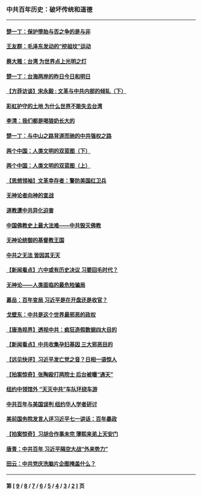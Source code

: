 ### 中共百年历史：破坏传统和道德
---
#### [楚一丁：保护堕胎与否之争的是与非](../../pages/nf1176114/n13815642.md?10300430) 
#### [王友群：毛泽东发动的“挖祖坟”运动](../../pages/nf1176114/n13723639.md?10300430) 
#### [蔡大雅：台湾 为世界点上光明之灯](../../pages/nf1176114/n13531530.md?10300430) 
#### [楚一丁：台海两岸的昨日今日和明日](../../pages/nf1176114/n13531468.md?10300430) 
#### [【方菲访谈】宋永毅 : 文革与中共内部的倾轧（下）](../../pages/nf1176114/n13486836.md?10300430) 
#### [彩虹护守的土地 为什么世界不能失去台湾](../../pages/nf1176114/n13476849.md?10300430) 
#### [李清：我们都是喝狼奶长大的](../../pages/nf1176114/n13471478.md?10300430) 
#### [楚一丁：与中山之路背道而驰的中共强权之路](../../pages/nf1176114/n13437270.md?10300430) 
#### [两个中国：人类文明的双蓝图（下）](../../pages/nf1176114/n13423132.md?10300430) 
#### [两个中国：人类文明的双蓝图（上）](../../pages/nf1176114/n13422687.md?10300430) 
#### [【思想领袖】文革幸存者：警防美国红卫兵](../../pages/nf1176114/n13339289.md?10300430) 
#### [无神论者向神的宣战](../../pages/nf1176114/n13281535.md?10300430) 
#### [道教遭中共异化迫害](../../pages/nf1176114/n13281463.md?10300430) 
#### [中国佛教史上最大法难——中共毁灭佛教](../../pages/nf1176114/n13281397.md?10300430) 
#### [无神论统御的基督教王国](../../pages/nf1176114/n13281280.md?10300430) 
#### [中共之无法 皆因其无天](../../pages/nf1176114/n13281088.md?10300430) 
#### [【新闻看点】六中或有历史决议 习要回毛时代？](../../pages/nf1176114/n13222895.md?10300430) 
#### [无神论——人类面临的最危险骗局](../../pages/nf1176114/n13196137.md?10300430) 
#### [慕岳：百年变局 习近平是在开盘还是收官？](../../pages/nf1176114/n13206516.md?10300430) 
#### [戈壁东：中共是这个世界最邪恶的政权](../../pages/nf1176114/n13085641.md?10300430) 
#### [【唐浩视界】透视中共：疯狂造假数据四大目的](../../pages/nf1176114/n13080590.md?10300430) 
#### [【新闻看点】中共收集孕妇基因 三大邪恶目的](../../pages/nf1176114/n13077182.md?10300430) 
#### [【远见快评】习近平发亡党之音？日相一语惊人](../../pages/nf1176114/n13074809.md?10300430) 
#### [【拍案惊奇】张陶殴打两院士 后台被曝“通天”](../../pages/nf1176114/n13070496.md?10300430) 
#### [纽约中领馆外 “天灭中共”车队环绕车游](../../pages/nf1176114/n13070693.md?10300430) 
#### [中共百年与美国误判 纽约华人学者研讨](../../pages/nf1176114/n13067969.md?10300430) 
#### [美前国务院发言人评习近平七一讲话：百年暴政](../../pages/nf1176114/n13066986.md?10300430) 
#### [【拍案惊奇】习胡合作事未完 薄熙来弟上天安门](../../pages/nf1176114/n13065867.md?10300430) 
#### [唐青：中共百年 习近平隔空大战“外来势力”](../../pages/nf1176114/n13065976.md?10300430) 
#### [田云：中共党庆洗脑片企图掩盖什么？](../../pages/nf1176114/n13064395.md?10300430) 

---
#### 第 [ [9](./9.md?10300430) / [8](./8.md?10300430) / [7](./7.md?10300430) / [6](./6.md?10300430) / [5](./5.md?10300430) / [4](./4.md?10300430) / [3](./3.md?10300430) / [2](./2.md?10300430) ] 页

